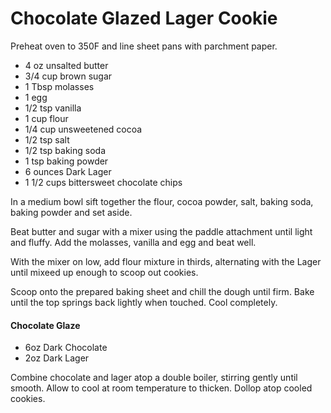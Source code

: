 # Chocolate Glazed Lager Cookie

Preheat oven to 350F and line sheet pans with parchment paper.

- 4 oz unsalted butter
- 3/4 cup brown sugar
- 1 Tbsp molasses
- 1 egg
- 1/2 tsp vanilla
- 1 cup flour
- 1/4 cup unsweetened cocoa
- 1/2 tsp salt
- 1/2 tsp baking soda
- 1 tsp baking powder
- 6 ounces Dark Lager
- 1 1/2 cups bittersweet chocolate chips

In a medium bowl sift together the flour, cocoa powder, salt, baking soda, baking powder and set aside.

Beat butter and sugar with a mixer using the paddle attachment until light and fluffy. Add the molasses, vanilla and egg and beat well.

With the mixer on low, add flour mixture in thirds, alternating with the Lager
until mixeed up enough to scoop out cookies.

Scoop onto the prepared baking sheet and chill the dough until firm. Bake until the top springs back lightly when touched. Cool completely.

#### Chocolate Glaze

- 6oz Dark Chocolate
- 2oz Dark Lager

Combine chocolate and lager atop a double boiler, stirring gently until smooth. Allow to cool at room temperature to thicken. Dollop atop cooled cookies.

